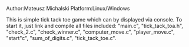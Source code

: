 Author:Mateusz Michalski
Platform:Linux/Windows

This is simple tick tack toe game which can by displayed via console.
To start it, just link and compile all  files included: "main.c", "tick_tack_toa.h", "check_2.c", "check_winner.c", "computer_move.c", "player_move.c", "start"c", "sum_of_digits.c", "tick_tack_toe.c".
